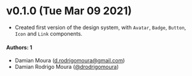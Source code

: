 # v0.1.0 (Tue Mar 09 2021)

- Created first version of the design system, with `Avatar`, `Badge`, `Button`, `Icon` and `Link` components.

#### Authors: 1

- Damian Moura (d.rodrigomoura@gmail.com)
- Damian Rodrigo Moura ([@drodrigomoura](https://github.com/drodrigomoura))
